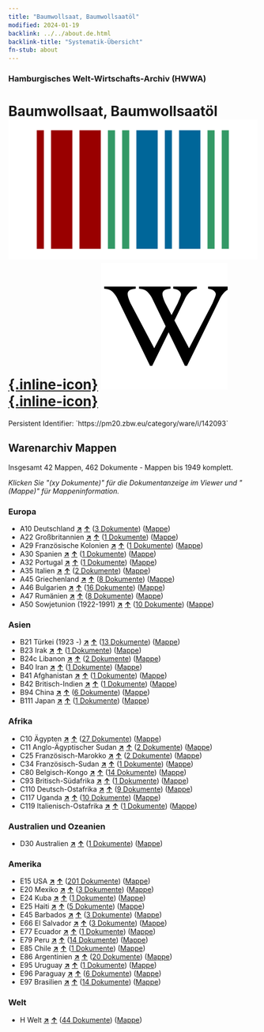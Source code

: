 ```yaml
---
title: "Baumwollsaat, Baumwollsaatöl"
modified: 2024-01-19
backlink: ../../about.de.html
backlink-title: "Systematik-Übersicht"
fn-stub: about
---
```


### Hamburgisches Welt-Wirtschafts-Archiv (HWWA)

# Baumwollsaat, Baumwollsaatöl &#160; [![Wikidata](/images/Wikidata-logo.svg "Wikidata"){.inline-icon}](http://www.wikidata.org/entity/Q811663) [![Wikipedia](/images/Wikipedia-W.svg "Wikipedia"){.inline-icon}](https://de.wikipedia.org/wiki/Baumwollsamen%C3%B6l)

<div class="hint">Persistent Identifier: `https://pm20.zbw.eu/category/ware/i/142093`</div>







## Warenarchiv Mappen






Insgesamt 42 Mappen, 462 Dokumente - Mappen bis 1949 komplett.

_Klicken Sie "(xy Dokumente)" für die Dokumentanzeige im Viewer und "(Mappe)" für Mappeninformation._




### Europa

- A10 Deutschland [**&nearr;**](../../../geo/i/126128/about.de.html "Deutschland (alle Mappen)") [**&uarr;**](../../../geo/about.de.html#A10 "Ländersystematik") (<a href="https://pm20.zbw.eu/iiifview/folder/wa/142093,126128" title="über: Baumwollsaat, Baumwollsaatöl : Deutschland" target="_blank">3 Dokumente</a>) ([Mappe](../../../../folder/wa/1420xx/142093/1261xx/126128/about.de.html))
- A22 Großbritannien [**&nearr;**](../../../geo/i/140974/about.de.html "Großbritannien (alle Mappen)") [**&uarr;**](../../../geo/about.de.html#A22 "Ländersystematik") (<a href="https://pm20.zbw.eu/iiifview/folder/wa/142093,140974" title="über: Baumwollsaat, Baumwollsaatöl : Großbritannien" target="_blank">1 Dokumente</a>) ([Mappe](../../../../folder/wa/1420xx/142093/1409xx/140974/about.de.html))
- A29 Französische Kolonien [**&nearr;**](../../../geo/i/140983/about.de.html "Französische Kolonien (alle Mappen)") [**&uarr;**](../../../geo/about.de.html#A29 "Ländersystematik") (<a href="https://pm20.zbw.eu/iiifview/folder/wa/142093,140983" title="über: Baumwollsaat, Baumwollsaatöl : Französische Kolonien" target="_blank">1 Dokumente</a>) ([Mappe](../../../../folder/wa/1420xx/142093/1409xx/140983/about.de.html))
- A30 Spanien [**&nearr;**](../../../geo/i/140984/about.de.html "Spanien (alle Mappen)") [**&uarr;**](../../../geo/about.de.html#A30 "Ländersystematik") (<a href="https://pm20.zbw.eu/iiifview/folder/wa/142093,140984" title="über: Baumwollsaat, Baumwollsaatöl : Spanien" target="_blank">1 Dokumente</a>) ([Mappe](../../../../folder/wa/1420xx/142093/1409xx/140984/about.de.html))
- A32 Portugal [**&nearr;**](../../../geo/i/140987/about.de.html "Portugal (alle Mappen)") [**&uarr;**](../../../geo/about.de.html#A32 "Ländersystematik") (<a href="https://pm20.zbw.eu/iiifview/folder/wa/142093,140987" title="über: Baumwollsaat, Baumwollsaatöl : Portugal" target="_blank">1 Dokumente</a>) ([Mappe](../../../../folder/wa/1420xx/142093/1409xx/140987/about.de.html))
- A35 Italien [**&nearr;**](../../../geo/i/141008/about.de.html "Italien (alle Mappen)") [**&uarr;**](../../../geo/about.de.html#A35 "Ländersystematik") (<a href="https://pm20.zbw.eu/iiifview/folder/wa/142093,141008" title="über: Baumwollsaat, Baumwollsaatöl : Italien" target="_blank">2 Dokumente</a>) ([Mappe](../../../../folder/wa/1420xx/142093/1410xx/141008/about.de.html))
- A45 Griechenland [**&nearr;**](../../../geo/i/141037/about.de.html "Griechenland (alle Mappen)") [**&uarr;**](../../../geo/about.de.html#A45 "Ländersystematik") (<a href="https://pm20.zbw.eu/iiifview/folder/wa/142093,141037" title="über: Baumwollsaat, Baumwollsaatöl : Griechenland" target="_blank">8 Dokumente</a>) ([Mappe](../../../../folder/wa/1420xx/142093/1410xx/141037/about.de.html))
- A46 Bulgarien [**&nearr;**](../../../geo/i/141039/about.de.html "Bulgarien (alle Mappen)") [**&uarr;**](../../../geo/about.de.html#A46 "Ländersystematik") (<a href="https://pm20.zbw.eu/iiifview/folder/wa/142093,141039" title="über: Baumwollsaat, Baumwollsaatöl : Bulgarien" target="_blank">16 Dokumente</a>) ([Mappe](../../../../folder/wa/1420xx/142093/1410xx/141039/about.de.html))
- A47 Rumänien [**&nearr;**](../../../geo/i/141040/about.de.html "Rumänien (alle Mappen)") [**&uarr;**](../../../geo/about.de.html#A47 "Ländersystematik") (<a href="https://pm20.zbw.eu/iiifview/folder/wa/142093,141040" title="über: Baumwollsaat, Baumwollsaatöl : Rumänien" target="_blank">8 Dokumente</a>) ([Mappe](../../../../folder/wa/1420xx/142093/1410xx/141040/about.de.html))
- A50 Sowjetunion (1922-1991) [**&nearr;**](../../../geo/i/141043/about.de.html "Sowjetunion (1922-1991) (alle Mappen)") [**&uarr;**](../../../geo/about.de.html#A50 "Ländersystematik") (<a href="https://pm20.zbw.eu/iiifview/folder/wa/142093,141043" title="über: Baumwollsaat, Baumwollsaatöl : Sowjetunion (1922-1991)" target="_blank">10 Dokumente</a>) ([Mappe](../../../../folder/wa/1420xx/142093/1410xx/141043/about.de.html))

### Asien

- B21 Türkei (1923 -) [**&nearr;**](../../../geo/i/141111/about.de.html "Türkei (1923 -) (alle Mappen)") [**&uarr;**](../../../geo/about.de.html#B21 "Ländersystematik") (<a href="https://pm20.zbw.eu/iiifview/folder/wa/142093,141111" title="über: Baumwollsaat, Baumwollsaatöl : Türkei (1923 -)" target="_blank">13 Dokumente</a>) ([Mappe](../../../../folder/wa/1420xx/142093/1411xx/141111/about.de.html))
- B23 Irak [**&nearr;**](../../../geo/i/141113/about.de.html "Irak (alle Mappen)") [**&uarr;**](../../../geo/about.de.html#B23 "Ländersystematik") (<a href="https://pm20.zbw.eu/iiifview/folder/wa/142093,141113" title="über: Baumwollsaat, Baumwollsaatöl : Irak" target="_blank">1 Dokumente</a>) ([Mappe](../../../../folder/wa/1420xx/142093/1411xx/141113/about.de.html))
- B24c Libanon [**&nearr;**](../../../geo/i/141117/about.de.html "Libanon (alle Mappen)") [**&uarr;**](../../../geo/about.de.html#B24c "Ländersystematik") (<a href="https://pm20.zbw.eu/iiifview/folder/wa/142093,141117" title="über: Baumwollsaat, Baumwollsaatöl : Libanon" target="_blank">2 Dokumente</a>) ([Mappe](../../../../folder/wa/1420xx/142093/1411xx/141117/about.de.html))
- B40 Iran [**&nearr;**](../../../geo/i/141186/about.de.html "Iran (alle Mappen)") [**&uarr;**](../../../geo/about.de.html#B40 "Ländersystematik") (<a href="https://pm20.zbw.eu/iiifview/folder/wa/142093,141186" title="über: Baumwollsaat, Baumwollsaatöl : Iran" target="_blank">1 Dokumente</a>) ([Mappe](../../../../folder/wa/1420xx/142093/1411xx/141186/about.de.html))
- B41 Afghanistan [**&nearr;**](../../../geo/i/141188/about.de.html "Afghanistan (alle Mappen)") [**&uarr;**](../../../geo/about.de.html#B41 "Ländersystematik") (<a href="https://pm20.zbw.eu/iiifview/folder/wa/142093,141188" title="über: Baumwollsaat, Baumwollsaatöl : Afghanistan" target="_blank">1 Dokumente</a>) ([Mappe](../../../../folder/wa/1420xx/142093/1411xx/141188/about.de.html))
- B42 Britisch-Indien [**&nearr;**](../../../geo/i/141189/about.de.html "Britisch-Indien (alle Mappen)") [**&uarr;**](../../../geo/about.de.html#B42 "Ländersystematik") (<a href="https://pm20.zbw.eu/iiifview/folder/wa/142093,141189" title="über: Baumwollsaat, Baumwollsaatöl : Britisch-Indien" target="_blank">1 Dokumente</a>) ([Mappe](../../../../folder/wa/1420xx/142093/1411xx/141189/about.de.html))
- B94 China [**&nearr;**](../../../geo/i/141253/about.de.html "China (alle Mappen)") [**&uarr;**](../../../geo/about.de.html#B94 "Ländersystematik") (<a href="https://pm20.zbw.eu/iiifview/folder/wa/142093,141253" title="über: Baumwollsaat, Baumwollsaatöl : China" target="_blank">6 Dokumente</a>) ([Mappe](../../../../folder/wa/1420xx/142093/1412xx/141253/about.de.html))
- B111 Japan [**&nearr;**](../../../geo/i/141272/about.de.html "Japan (alle Mappen)") [**&uarr;**](../../../geo/about.de.html#B111 "Ländersystematik") (<a href="https://pm20.zbw.eu/iiifview/folder/wa/142093,141272" title="über: Baumwollsaat, Baumwollsaatöl : Japan" target="_blank">1 Dokumente</a>) ([Mappe](../../../../folder/wa/1420xx/142093/1412xx/141272/about.de.html))

### Afrika

- C10 Ägypten [**&nearr;**](../../../geo/i/141336/about.de.html "Ägypten (alle Mappen)") [**&uarr;**](../../../geo/about.de.html#C10 "Ländersystematik") (<a href="https://pm20.zbw.eu/iiifview/folder/wa/142093,141336" title="über: Baumwollsaat, Baumwollsaatöl : Ägypten" target="_blank">27 Dokumente</a>) ([Mappe](../../../../folder/wa/1420xx/142093/1413xx/141336/about.de.html))
- C11 Anglo-Ägyptischer Sudan [**&nearr;**](../../../geo/i/141338/about.de.html "Anglo-Ägyptischer Sudan (alle Mappen)") [**&uarr;**](../../../geo/about.de.html#C11 "Ländersystematik") (<a href="https://pm20.zbw.eu/iiifview/folder/wa/142093,141338" title="über: Baumwollsaat, Baumwollsaatöl : Anglo-Ägyptischer Sudan" target="_blank">2 Dokumente</a>) ([Mappe](../../../../folder/wa/1420xx/142093/1413xx/141338/about.de.html))
- C25 Französisch-Marokko [**&nearr;**](../../../geo/i/141358/about.de.html "Französisch-Marokko (alle Mappen)") [**&uarr;**](../../../geo/about.de.html#C25 "Ländersystematik") (<a href="https://pm20.zbw.eu/iiifview/folder/wa/142093,141358" title="über: Baumwollsaat, Baumwollsaatöl : Französisch-Marokko" target="_blank">2 Dokumente</a>) ([Mappe](../../../../folder/wa/1420xx/142093/1413xx/141358/about.de.html))
- C34 Französisch-Sudan [**&nearr;**](../../../geo/i/141370/about.de.html "Französisch-Sudan (alle Mappen)") [**&uarr;**](../../../geo/about.de.html#C34 "Ländersystematik") (<a href="https://pm20.zbw.eu/iiifview/folder/wa/142093,141370" title="über: Baumwollsaat, Baumwollsaatöl : Französisch-Sudan" target="_blank">1 Dokumente</a>) ([Mappe](../../../../folder/wa/1420xx/142093/1413xx/141370/about.de.html))
- C80 Belgisch-Kongo [**&nearr;**](../../../geo/i/141444/about.de.html "Belgisch-Kongo (alle Mappen)") [**&uarr;**](../../../geo/about.de.html#C80 "Ländersystematik") (<a href="https://pm20.zbw.eu/iiifview/folder/wa/142093,141444" title="über: Baumwollsaat, Baumwollsaatöl : Belgisch-Kongo" target="_blank">14 Dokumente</a>) ([Mappe](../../../../folder/wa/1420xx/142093/1414xx/141444/about.de.html))
- C93 Britisch-Südafrika [**&nearr;**](../../../geo/i/141454/about.de.html "Britisch-Südafrika (alle Mappen)") [**&uarr;**](../../../geo/about.de.html#C93 "Ländersystematik") (<a href="https://pm20.zbw.eu/iiifview/folder/wa/142093,141454" title="über: Baumwollsaat, Baumwollsaatöl : Britisch-Südafrika" target="_blank">1 Dokumente</a>) ([Mappe](../../../../folder/wa/1420xx/142093/1414xx/141454/about.de.html))
- C110 Deutsch-Ostafrika [**&nearr;**](../../../geo/i/141471/about.de.html "Deutsch-Ostafrika (alle Mappen)") [**&uarr;**](../../../geo/about.de.html#C110 "Ländersystematik") (<a href="https://pm20.zbw.eu/iiifview/folder/wa/142093,141471" title="über: Baumwollsaat, Baumwollsaatöl : Deutsch-Ostafrika" target="_blank">9 Dokumente</a>) ([Mappe](../../../../folder/wa/1420xx/142093/1414xx/141471/about.de.html))
- C117 Uganda [**&nearr;**](../../../geo/i/141476/about.de.html "Uganda (alle Mappen)") [**&uarr;**](../../../geo/about.de.html#C117 "Ländersystematik") (<a href="https://pm20.zbw.eu/iiifview/folder/wa/142093,141476" title="über: Baumwollsaat, Baumwollsaatöl : Uganda" target="_blank">10 Dokumente</a>) ([Mappe](../../../../folder/wa/1420xx/142093/1414xx/141476/about.de.html))
- C119 Italienisch-Ostafrika [**&nearr;**](../../../geo/i/141477/about.de.html "Italienisch-Ostafrika (alle Mappen)") [**&uarr;**](../../../geo/about.de.html#C119 "Ländersystematik") (<a href="https://pm20.zbw.eu/iiifview/folder/wa/142093,141477" title="über: Baumwollsaat, Baumwollsaatöl : Italienisch-Ostafrika" target="_blank">1 Dokumente</a>) ([Mappe](../../../../folder/wa/1420xx/142093/1414xx/141477/about.de.html))

### Australien und Ozeanien

- D30 Australien [**&nearr;**](../../../geo/i/141621/about.de.html "Australien (alle Mappen)") [**&uarr;**](../../../geo/about.de.html#D30 "Ländersystematik") (<a href="https://pm20.zbw.eu/iiifview/folder/wa/142093,141621" title="über: Baumwollsaat, Baumwollsaatöl : Australien" target="_blank">1 Dokumente</a>) ([Mappe](../../../../folder/wa/1420xx/142093/1416xx/141621/about.de.html))

### Amerika

- E15 USA [**&nearr;**](../../../geo/i/141653/about.de.html "USA (alle Mappen)") [**&uarr;**](../../../geo/about.de.html#E15 "Ländersystematik") (<a href="https://pm20.zbw.eu/iiifview/folder/wa/142093,141653" title="über: Baumwollsaat, Baumwollsaatöl : USA" target="_blank">201 Dokumente</a>) ([Mappe](../../../../folder/wa/1420xx/142093/1416xx/141653/about.de.html))
- E20 Mexiko [**&nearr;**](../../../geo/i/141657/about.de.html "Mexiko (alle Mappen)") [**&uarr;**](../../../geo/about.de.html#E20 "Ländersystematik") (<a href="https://pm20.zbw.eu/iiifview/folder/wa/142093,141657" title="über: Baumwollsaat, Baumwollsaatöl : Mexiko" target="_blank">3 Dokumente</a>) ([Mappe](../../../../folder/wa/1420xx/142093/1416xx/141657/about.de.html))
- E24 Kuba [**&nearr;**](../../../geo/i/141659/about.de.html "Kuba (alle Mappen)") [**&uarr;**](../../../geo/about.de.html#E24 "Ländersystematik") (<a href="https://pm20.zbw.eu/iiifview/folder/wa/142093,141659" title="über: Baumwollsaat, Baumwollsaatöl : Kuba" target="_blank">1 Dokumente</a>) ([Mappe](../../../../folder/wa/1420xx/142093/1416xx/141659/about.de.html))
- E25 Haiti [**&nearr;**](../../../geo/i/141660/about.de.html "Haiti (alle Mappen)") [**&uarr;**](../../../geo/about.de.html#E25 "Ländersystematik") (<a href="https://pm20.zbw.eu/iiifview/folder/wa/142093,141660" title="über: Baumwollsaat, Baumwollsaatöl : Haiti" target="_blank">5 Dokumente</a>) ([Mappe](../../../../folder/wa/1420xx/142093/1416xx/141660/about.de.html))
- E45 Barbados [**&nearr;**](../../../geo/i/141666/about.de.html "Barbados (alle Mappen)") [**&uarr;**](../../../geo/about.de.html#E45 "Ländersystematik") (<a href="https://pm20.zbw.eu/iiifview/folder/wa/142093,141666" title="über: Baumwollsaat, Baumwollsaatöl : Barbados" target="_blank">3 Dokumente</a>) ([Mappe](../../../../folder/wa/1420xx/142093/1416xx/141666/about.de.html))
- E66 El Salvador [**&nearr;**](../../../geo/i/141679/about.de.html "El Salvador (alle Mappen)") [**&uarr;**](../../../geo/about.de.html#E66 "Ländersystematik") (<a href="https://pm20.zbw.eu/iiifview/folder/wa/142093,141679" title="über: Baumwollsaat, Baumwollsaatöl : El Salvador" target="_blank">3 Dokumente</a>) ([Mappe](../../../../folder/wa/1420xx/142093/1416xx/141679/about.de.html))
- E77 Ecuador [**&nearr;**](../../../geo/i/141688/about.de.html "Ecuador (alle Mappen)") [**&uarr;**](../../../geo/about.de.html#E77 "Ländersystematik") (<a href="https://pm20.zbw.eu/iiifview/folder/wa/142093,141688" title="über: Baumwollsaat, Baumwollsaatöl : Ecuador" target="_blank">1 Dokumente</a>) ([Mappe](../../../../folder/wa/1420xx/142093/1416xx/141688/about.de.html))
- E79 Peru [**&nearr;**](../../../geo/i/141689/about.de.html "Peru (alle Mappen)") [**&uarr;**](../../../geo/about.de.html#E79 "Ländersystematik") (<a href="https://pm20.zbw.eu/iiifview/folder/wa/142093,141689" title="über: Baumwollsaat, Baumwollsaatöl : Peru" target="_blank">14 Dokumente</a>) ([Mappe](../../../../folder/wa/1420xx/142093/1416xx/141689/about.de.html))
- E85 Chile [**&nearr;**](../../../geo/i/141691/about.de.html "Chile (alle Mappen)") [**&uarr;**](../../../geo/about.de.html#E85 "Ländersystematik") (<a href="https://pm20.zbw.eu/iiifview/folder/wa/142093,141691" title="über: Baumwollsaat, Baumwollsaatöl : Chile" target="_blank">1 Dokumente</a>) ([Mappe](../../../../folder/wa/1420xx/142093/1416xx/141691/about.de.html))
- E86 Argentinien [**&nearr;**](../../../geo/i/141692/about.de.html "Argentinien (alle Mappen)") [**&uarr;**](../../../geo/about.de.html#E86 "Ländersystematik") (<a href="https://pm20.zbw.eu/iiifview/folder/wa/142093,141692" title="über: Baumwollsaat, Baumwollsaatöl : Argentinien" target="_blank">20 Dokumente</a>) ([Mappe](../../../../folder/wa/1420xx/142093/1416xx/141692/about.de.html))
- E95 Uruguay [**&nearr;**](../../../geo/i/141695/about.de.html "Uruguay (alle Mappen)") [**&uarr;**](../../../geo/about.de.html#E95 "Ländersystematik") (<a href="https://pm20.zbw.eu/iiifview/folder/wa/142093,141695" title="über: Baumwollsaat, Baumwollsaatöl : Uruguay" target="_blank">1 Dokumente</a>) ([Mappe](../../../../folder/wa/1420xx/142093/1416xx/141695/about.de.html))
- E96 Paraguay [**&nearr;**](../../../geo/i/141696/about.de.html "Paraguay (alle Mappen)") [**&uarr;**](../../../geo/about.de.html#E96 "Ländersystematik") (<a href="https://pm20.zbw.eu/iiifview/folder/wa/142093,141696" title="über: Baumwollsaat, Baumwollsaatöl : Paraguay" target="_blank">6 Dokumente</a>) ([Mappe](../../../../folder/wa/1420xx/142093/1416xx/141696/about.de.html))
- E97 Brasilien [**&nearr;**](../../../geo/i/141697/about.de.html "Brasilien (alle Mappen)") [**&uarr;**](../../../geo/about.de.html#E97 "Ländersystematik") (<a href="https://pm20.zbw.eu/iiifview/folder/wa/142093,141697" title="über: Baumwollsaat, Baumwollsaatöl : Brasilien" target="_blank">14 Dokumente</a>) ([Mappe](../../../../folder/wa/1420xx/142093/1416xx/141697/about.de.html))

### Welt

- H Welt [**&nearr;**](../../../geo/i/141728/about.de.html "Welt (alle Mappen)") [**&uarr;**](../../../geo/about.de.html#H "Ländersystematik") (<a href="https://pm20.zbw.eu/iiifview/folder/wa/142093,141728" title="über: Baumwollsaat, Baumwollsaatöl : Welt" target="_blank">44 Dokumente</a>) ([Mappe](../../../../folder/wa/1420xx/142093/1417xx/141728/about.de.html))



<a id="filmsections" />













